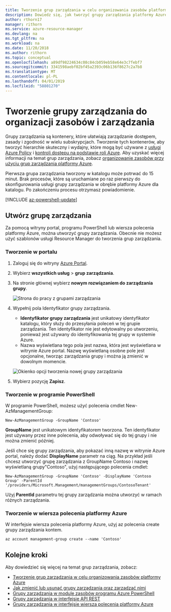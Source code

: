 ```yaml
---
title: Tworzenie grup zarządzania w celu organizowania zasobów platformy Azure — Azure rządów
description: Dowiedz się, jak tworzyć grupy zarządzania platformy Azure do zarządzania wieloma zasobami przy użyciu portalu, programu Azure PowerShell i wiersza polecenia platformy Azure.
author: rthorn17
manager: rithorn
ms.service: azure-resource-manager
ms.devlang: na
ms.tgt_pltfrm: na
ms.workload: na
ms.date: 11/20/2018
ms.author: rithorn
ms.topic: conceptual
ms.openlocfilehash: a89df98224634c08c84cb059eb58e64e3c7febf7
ms.sourcegitcommit: 3341598aebf02bf45a2393c06b136f8627c2a7b8
ms.translationtype: MT
ms.contentlocale: pl-PL
ms.lasthandoff: 04/01/2019
ms.locfileid: "58801270"
---
```

# <a name="create-management-groups-for-resource-organization-and-management"></a>Tworzenie grupy zarządzania do organizacji zasobów i zarządzania

Grupy zarządzania są kontenery, które ułatwiają zarządzanie dostępem, zasady i zgodność w wielu subskrypcjach. Tworzenie tych kontenerów, aby tworzyć hierarchie skuteczny i wydajny, które mogą być używane z [usługi Azure Policy](../policy/overview.md) i [kontroli dostępu na podstawie roli Azure](../../role-based-access-control/overview.md). Aby uzyskać więcej informacji na temat grup zarządzania, zobacz [organizowanie zasobów przy użyciu grup zarządzania platformy Azure](overview.md).

Pierwsza grupa zarządzania tworzony w katalogu może potrwać do 15 minut. Brak procesów, które są uruchamiane po raz pierwszy do skonfigurowania usługi grupy zarządzania w obrębie platformy Azure dla katalogu. Po zakończeniu procesu otrzymasz powiadomienie.

[!INCLUDE [az-powershell-update](../../../includes/updated-for-az.md)]

## <a name="create-a-management-group"></a>Utwórz grupę zarządzania

Za pomocą witryny portal, programu PowerShell lub wiersza polecenia platformy Azure, można utworzyć grupy zarządzania. Obecnie nie możesz użyć szablonów usługi Resource Manager do tworzenia grup zarządzania.

### <a name="create-in-portal"></a>Tworzenie w portalu

1. Zaloguj się do witryny [Azure Portal](https://portal.azure.com).

1. Wybierz **wszystkich usług** > **grup zarządzania**.

1. Na stronie głównej wybierz **nowym rozwiązaniem do zarządzania grupy**.

   ![Strona do pracy z grupami zarządzania](./media/main.png)

1. Wypełnij pola Identyfikator grupy zarządzania.

   - **Identyfikator grupy zarządzania** jest unikatowy identyfikator katalogu, który służy do przesyłania poleceń w tej grupie zarządzania. Ten identyfikator nie jest edytowalny po utworzeniu, ponieważ jest używany do identyfikowania tej grupy w systemie Azure.
   - Nazwa wyświetlana tego pola jest nazwa, która jest wyświetlana w witrynie Azure portal. Nazwę wyświetlaną osobne pole jest opcjonalne, tworząc zarządzania grupy i można ją zmienić w dowolnym momencie.  

   ![Okienko opcji tworzenia nowej grupy zarządzania](./media/create_context_menu.png)  

1. Wybierz pozycję **Zapisz**.

### <a name="create-in-powershell"></a>Tworzenie w programie PowerShell

W programie PowerShell, możesz użyć polecenia cmdlet New-AzManagementGroup:

```azurepowershell-interactive
New-AzManagementGroup -GroupName 'Contoso'
```

**GroupName** jest unikatowym identyfikatorem tworzona. Ten identyfikator jest używany przez inne polecenia, aby odwoływać się do tej grupy i nie można zmienić później.

Jeśli chce się grupy zarządzania, aby pokazać inną nazwę w witrynie Azure portal, należy dodać **DisplayName** parametr na ciąg. Na przykład jeśli chcesz utworzyć grupę zarządzania z GroupName Contoso i nazwę wyświetlaną grupy"Contoso", użyj następującego polecenia cmdlet:

```azurepowershell-interactive
New-AzManagementGroup -GroupName 'Contoso' -DisplayName 'Contoso Group' -ParentId '/providers/Microsoft.Management/managementGroups/ContosoTenant'
```

Użyj **ParentId** parametru tej grupy zarządzania można utworzyć w ramach różnych zarządzania.

### <a name="create-in-azure-cli"></a>Tworzenie w wiersza polecenia platformy Azure

W interfejsie wiersza polecenia platformy Azure, użyj az polecenia create grupy zarządzania kontem.

```azurecli-interactive
az account management-group create --name 'Contoso'
```

## <a name="next-steps"></a>Kolejne kroki

Aby dowiedzieć się więcej na temat grup zarządzania, zobacz:

- [Tworzenie grup zarządzania w celu organizowania zasobów platformy Azure](create.md)
- [Jak zmienić lub usunąć grupy zarządzania oraz zarządzać nimi](manage.md)
- [Grupy zarządzania w module zasobów programu Azure PowerShell](/powershell/module/az.resources#resources)
- [Grupy zarządzania w interfejsie API REST](/rest/api/resources/managementgroups)
- [Grupy zarządzania w interfejsie wiersza polecenia platformy Azure](/cli/azure/account/management-group)